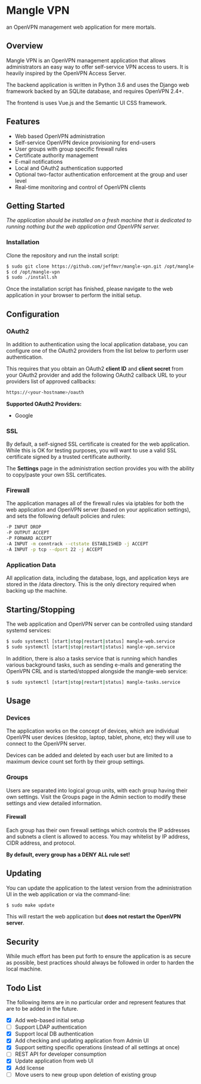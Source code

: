 # Mangle VPN
an OpenVPN management web application for mere mortals.

## Overview
Mangle VPN is an OpenVPN management application that allows administrators an
easy way to offer self-service VPN access to users. It is heavily inspired by
the OpenVPN Access Server.

The backend application is written in Python 3.6 and uses the Django web 
framework backed by an SQLite database, and requires OpenVPN 2.4+.

The frontend is uses Vue.js and the Semantic UI CSS framework.

## Features
- Web based OpenVPN administration
- Self-service OpenVPN device provisioning for end-users
- User groups with group specific firewall rules
- Certificate authority management
- E-mail notifications
- Local and OAuth2 authentication supported
- Optional two-factor authentication enforcement at the group and user level
- Real-time monitoring and control of OpenVPN clients

## Getting Started
*The application should be installed on a fresh machine that is dedicated to 
running nothing but the web application and OpenVPN server.*

### Installation
Clone the repository and run the install script:
```bash
$ sudo git clone https://github.com/jeffmvr/mangle-vpn.git /opt/mangle-vpn
$ cd /opt/mangle-vpn
$ sudo ./install.sh
``` 
Once the installation script has finished, please navigate to the web
application in your browser to perform the initial setup.

## Configuration

### OAuth2
In addition to authentication using the local application database, you can
configure one of the OAuth2 providers from the list below to perform user
authentication.

This requires that you obtain an OAuth2 **client ID** and **client secret**
from your OAuth2 provider and add the following OAuth2 callback URL to your
providers list of approved callbacks:
```bash
https://<your-hostname>/oauth
```

**Supported OAuth2 Providers:**
- Google

### SSL
By default, a self-signed SSL certificate is created for the web application. 
While this is OK for testing purposes, you will want to use a valid SSL
certificate signed by a trusted certificate authority.

The **Settings** page in the administration section provides you with the
ability to copy/paste your own SSL certificates.

### Firewall
The application manages all of the firewall rules via iptables for both the web
application and OpenVPN server (based on your application settings), and sets 
the following default policies and rules:
```bash
-P INPUT DROP
-P OUTPUT ACCEPT
-P FORWARD ACCEPT
-A INPUT -m conntrack --ctstate ESTABLISHED -j ACCEPT
-A INPUT -p tcp --dport 22 -j ACCEPT
```

### Application Data
All application data, including the database, logs, and application keys are
stored in the <app-path>/data directory. This is the only directory required
when backing up the machine.

## Starting/Stopping
The web application and OpenVPN server can be controlled using standard systemd
services: 
```bash
$ sudo systemctl [start|stop|restart|status] mangle-web.service
$ sudo systemctl [start|stop|restart|status] mangle-vpn.service
```

In addition, there is also a tasks service that is running which handles various
background tasks, such as sending e-mails and generating the OpenVPN CRL and
is started/stopped alongside the mangle-web service:
```bash
$ sudo systemctl [start|stop|restart|status] mangle-tasks.service
```

## Usage

### Devices
The application works on the concept of devices, which are individual OpenVPN
user devices (desktop, laptop, tablet, phone, etc) they will use to connect to
the OpenVPN server.

Devices can be added and deleted by each user but are limited to a maximum 
device count set forth by their group settings.

### Groups
Users are separated into logical group units, with each group having their own
settings. Visit the Groups page in the Admin section to modify these settings 
and view detailed information.

#### Firewall
Each group has their own firewall settings which controls the IP addresses and
subnets a client is allowed to access. You may whitelist by IP address, CIDR
address, and protocol.

**By default, every group has a DENY ALL rule set!**

## Updating
You can update the application to the latest version from the administration
UI in the web application or via the command-line:
```bash
$ sudo make update
```
This will restart the web application but **does not restart the OpenVPN
server**.

## Security
While much effort has been put forth to ensure the application is as secure as
possible, best practices should always be followed in order to harden the local 
machine.

## Todo List
The following items are in no particular order and represent features that are
to be added in the future.
- [x] Add web-based initial setup
- [ ] Support LDAP authentication
- [x] Support local DB authentication
- [x] Add checking and updating application from Admin UI
- [x] Support setting specific operations (instead of all settings at once)
- [ ] REST API for developer consumption
- [x] Update application from web UI
- [x] Add license
- [ ] Move users to new group upon deletion of existing group
